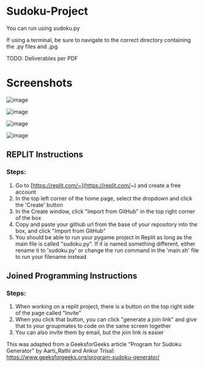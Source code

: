 # Sudoku-Project

You can run using sudoku.py

If using a terminal, be sure to navigate to the correct directory containing the .py files and .jpg

TODO: Deliverables per PDF

# Screenshots

![image](https://user-images.githubusercontent.com/97141856/233831292-568215db-2614-45ff-8643-c14eade7af35.png)

![image](https://user-images.githubusercontent.com/97141856/233831568-351e0c4c-7173-4003-9314-a88fa3d5ae04.png)

![image](https://user-images.githubusercontent.com/97141856/233831608-d3c9363f-02df-4fcf-9ec4-2ef6786f4723.png)

![image](https://user-images.githubusercontent.com/97141856/233831504-d262ba4c-a6dd-46c2-ae1e-95b447ceb475.png)


## REPLIT Instructions

### Steps:
1. Go to [https://replit.com/~](https://replit.com/~) and create a free account
2. In the top left corner of the home page, select the dropdown and click the 'Create' button
3. In the Create window, click "Import from GitHub" in the top right corner of the box
4. Copy and paste your github url from the base of your repository into the box, and click "Import from GitHub"
5. You should be able to run your pygame project in Replit as long as the main file is called "sudoku.py". If it is named something different, either rename it to 'sudoku.py' or change the run command in the 'main.sh' file to run your filename instead

## Joined Programming Instructions

### Steps:
1. When working on a replit project, there is a button on the top right side of the page called "Invite"
2. When you click that button, you can click "generate a join link" and give that to your groupmates to code on the same screen together
3. You can also invite them by email, but the join link is easier

This was adapted from a GeeksforGeeks article "Program for Sudoku Generator" by Aarti_Rathi and Ankur Trisal: https://www.geeksforgeeks.org/program-sudoku-generator/
